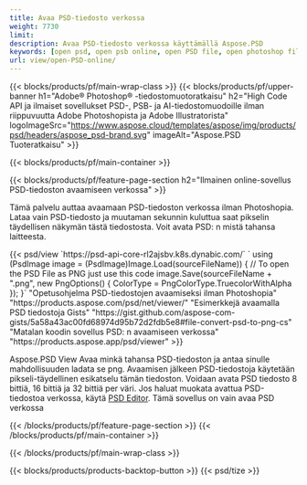 ```yaml
---
title: Avaa PSD-tiedosto verkossa
weight: 7730
limit: 
description: Avaa PSD-tiedosto verkossa käyttämällä Aspose.PSD
keywords: [open psd, open psb online, open PSD file, open photoshop file, preview psd]
url: view/open-PSD-online/
---
```


{{< blocks/products/pf/main-wrap-class >}}
{{< blocks/products/pf/upper-banner h1="Adobe® Photoshop® -tiedostomuotoratkaisu" h2="High Code API ja ilmaiset sovellukset PSD-, PSB- ja AI-tiedostomuodoille ilman riippuvuutta Adobe Photoshopista ja Adobe Illustratorista" logoImageSrc="https://www.aspose.cloud/templates/aspose/img/products/psd/headers/aspose_psd-brand.svg" imageAlt="Aspose.PSD Tuoteratkaisu" >}}

{{< blocks/products/pf/main-container >}}

{{< blocks/products/pf/feature-page-section h2="Ilmainen online-sovellus PSD-tiedoston avaamiseen verkossa" >}}
<p>Tämä palvelu auttaa avaamaan PSD-tiedoston verkossa ilman Photoshopia. Lataa vain PSD-tiedosto ja muutaman sekunnin kuluttua saat pikselin täydellisen näkymän tästä tiedostosta. Voit avata PSD: n mistä tahansa laitteesta.</p>
{{< psd/view `https://psd-api-core-rl2ajsbv.k8s.dynabic.com/` 
`    using (PsdImage image = (PsdImage)Image.Load(sourceFileName))
    {
	    // To open the PSD File as PNG just use this code
        image.Save(sourceFileName + ".png",  new PngOptions() {  ColorType = PngColorType.TruecolorWithAlpha });
    }` 
"Opetusohjelma PSD-tiedostojen avaamiseksi ilman Photoshopia" "https://products.aspose.com/psd/net/viewer/" 
"Esimerkkejä avaamalla PSD tiedostoja Gists" "https://gist.github.com/aspose-com-gists/5a58a43ac00fd68974d95b72d2fdb5e8#file-convert-psd-to-png-cs" 
"Matalan koodin sovellus PSD: n avaamiseen verkossa" "https://products.aspose.app/psd/viewer" >}}
<p>Aspose.PSD View Avaa minkä tahansa PSD-tiedoston ja antaa sinulle mahdollisuuden ladata se png. Avaamisen jälkeen PSD-tiedostoja käytetään pikseli-täydellinen esikatselu tämän tiedoston. Voidaan avata PSD tiedosto 8 bittiä, 16 bittiä ja 32 bittiä per väri. Jos haluat muokata avattua PSD-tiedostoa verkossa, käytä <a href="https://products.aspose.app/psd/editor">PSD Editor</a>. Tämä sovellus on vain avaa PSD verkossa</p>
{{< /blocks/products/pf/feature-page-section >}}
{{< /blocks/products/pf/main-container >}}


{{< /blocks/products/pf/main-wrap-class >}}

{{< blocks/products/products-backtop-button >}}
{{< psd/tize >}}
